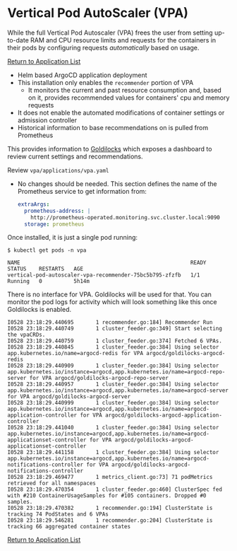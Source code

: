 # Vertical Pod AutoScaler (VPA)

While the full Vertical Pod Autoscaler (VPA) frees the user from setting up-to-date RAM and CPU resource limits and requests for the containers in their pods by configuring requests _automatically_ based on usage.  

[Return to Application List](../)

* Helm based ArgoCD application deployment
* This installation only enables the `recommender` portion of VPA
  * It monitors the current and past resource consumption and, based on it, provides recommended values for containers' cpu and memory requests
* It does not enable the automated modifications of container settings or admission controller
* Historical information to base recommendations on is pulled from Prometheus

This provides information to [Goldilocks](../goldilocks/) which exposes a dashboard to review current settings and recommendations.

Review `vpa/applications/vpa.yaml`

* No changes should be needed.  This section defines the name of the Prometheus service to get information from:

  ```yaml
  extraArgs: 
    prometheus-address: |
      http://prometheus-operated.monitoring.svc.cluster.local:9090
    storage: prometheus
  ```

Once installed, it is just a single pod running:

```shell
$ kubectl get pods -n vpa

NAME                                                      READY   STATUS    RESTARTS   AGE
vertical-pod-autoscaler-vpa-recommender-75bc5b795-zfzfb   1/1     Running   0          5h14m
```

There is no interface for VPA.  Goldilocks will be used for that.  You can monitor the pod logs for activity which will look something like this once Goldilocks is enabled.

```text
I0528 23:18:29.440695       1 recommender.go:184] Recommender Run
I0528 23:18:29.440749       1 cluster_feeder.go:349] Start selecting the vpaCRDs.
I0528 23:18:29.440759       1 cluster_feeder.go:374] Fetched 6 VPAs.
I0528 23:18:29.440845       1 cluster_feeder.go:384] Using selector app.kubernetes.io/name=argocd-redis for VPA argocd/goldilocks-argocd-redis
I0528 23:18:29.440909       1 cluster_feeder.go:384] Using selector app.kubernetes.io/instance=argocd,app.kubernetes.io/name=argocd-repo-server for VPA argocd/goldilocks-argocd-repo-server
I0528 23:18:29.440957       1 cluster_feeder.go:384] Using selector app.kubernetes.io/instance=argocd,app.kubernetes.io/name=argocd-server for VPA argocd/goldilocks-argocd-server
I0528 23:18:29.440999       1 cluster_feeder.go:384] Using selector app.kubernetes.io/instance=argocd,app.kubernetes.io/name=argocd-application-controller for VPA argocd/goldilocks-argocd-application-controller
I0528 23:18:29.441040       1 cluster_feeder.go:384] Using selector app.kubernetes.io/instance=argocd,app.kubernetes.io/name=argocd-applicationset-controller for VPA argocd/goldilocks-argocd-applicationset-controller
I0528 23:18:29.441158       1 cluster_feeder.go:384] Using selector app.kubernetes.io/instance=argocd,app.kubernetes.io/name=argocd-notifications-controller for VPA argocd/goldilocks-argocd-notifications-controller
I0528 23:18:29.469477       1 metrics_client.go:73] 71 podMetrics retrieved for all namespaces
I0528 23:18:29.470354       1 cluster_feeder.go:460] ClusterSpec fed with #210 ContainerUsageSamples for #105 containers. Dropped #0 samples.
I0528 23:18:29.470382       1 recommender.go:194] ClusterState is tracking 74 PodStates and 6 VPAs
I0528 23:18:29.546281       1 recommender.go:204] ClusterState is tracking 66 aggregated container states
```

[Return to Application List](../)
